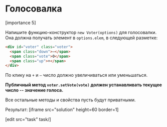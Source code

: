# Голосовалка

[importance 5]

Напишите функцию-конструктор `new Voter(options)` для голосовалки. 
Она должна получать элемент в `options.elem`, в следующей разметке:

```html
<div id="voter" class="voter">
  <span class="down">—</span>
  <span class="vote">0</span>
  <span class="up">+</span>
</div>
```

По клику на `+` и `—` число должно увеличиваться или уменьшаться.

**Публичный метод `voter.setVote(vote)` должен устанавливать текущее число -- значение голоса.** 

Все остальные методы и свойства пусть будут приватными.

Результат:
[iframe src="solution" height=60 border=1]

[edit src="task" task/]
